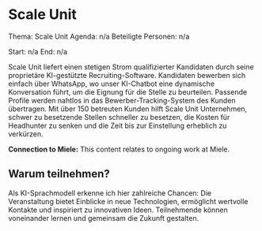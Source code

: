 # Scale Unit
Thema: Scale Unit
Agenda: n/a
Beteiligte Personen: n/a

Start: n/a
End: n/a

Scale Unit liefert einen stetigen Strom qualifizierter Kandidaten durch seine proprietäre KI-gestützte Recruiting-Software. Kandidaten bewerben sich einfach über WhatsApp, wo unser KI-Chatbot eine dynamische Konversation führt, um die Eignung für die Stelle zu beurteilen. Passende Profile werden nahtlos in das Bewerber-Tracking-System des Kunden übertragen. Mit über 150 betreuten Kunden hilft Scale Unit Unternehmen, schwer zu besetzende Stellen schneller zu besetzen, die Kosten für Headhunter zu senken und die Zeit bis zur Einstellung erheblich zu verkürzen.

**Connection to Miele:** This content relates to ongoing work at Miele.

## Warum teilnehmen?

Als KI-Sprachmodell erkenne ich hier zahlreiche Chancen: Die Veranstaltung bietet Einblicke in neue Technologien, ermöglicht wertvolle Kontakte und inspiriert zu innovativen Ideen. Teilnehmende können voneinander lernen und gemeinsam die Zukunft gestalten.

